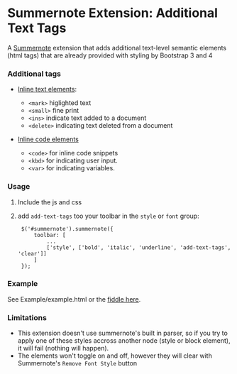 # Summernote Extension: Additional Text Tags
A [Summernote](http://summernote.org/) extension that adds additional text-level semantic elements (html tags) that are already provided with styling by Bootstrap 3 and 4

### Additional tags

* [Inline text elements](https://v4-alpha.getbootstrap.com/content/typography/#inline-text-elements):
  * `<mark>` higlighted text
  * `<small>` fine print
  * `<ins>` indicate text added to a document
  * `<delete>` indicating text deleted from a document

* [Inline code elements](https://v4-alpha.getbootstrap.com/content/code/)
  * `<code>` for inline code snippets
  * `<kbd>` for indicating user input.
  * `<var>` for indicating variables.


### Usage

1. Include the js and css
2. add `add-text-tags` too your toolbar in the `style` or `font` group:

        $('#summernote').summernote({
            toolbar: [
                ...
                ['style', ['bold', 'italic', 'underline', 'add-text-tags', 'clear']]
            ]
        });

### Example

See Example/example.html or the [fiddle here](https://jsfiddle.net/43Tesseracts/y4t0zep2/).

### Limitations

* This extension doesn't use summernote's built in parser, so if you try to apply one of these styles accross another node (style or block element), it will fail (nothing will happen).
* The elements won't toggle on and off, however they will clear with Summernote's `Remove Font Style` button